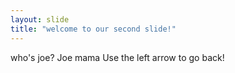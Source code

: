 ```yaml
---
layout: slide
title: "welcome to our second slide!"
---
```

who's joe? Joe mama 
Use the left arrow to go back!
